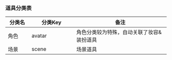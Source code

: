 ### 道具分类表
| 分类名<img width=20/>  | 分类Key<img width=80/>    | 备注 |
|  ----   | ----  |----  |
| 角色    |avatar | 角色分类较为特殊，自动关联了妆容&装扮道具 |
| 场景  |scene | 场景道具 |

